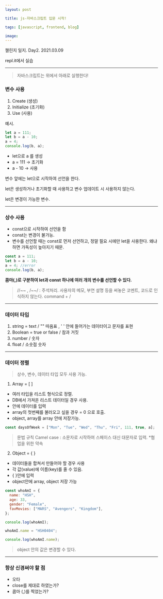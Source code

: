 ```yaml
---
layout: post

title: js-자바스크립트 입문 시작!

tags: [javascript, frontend, blog]

image:
---
```


챌린지 일지. Day2. 2021.03.09

repl.it에서 실습

---

> 자바스크립트는 위에서 아래로 실행한다!

### 변수 사용

1. Create (생성)
2. Initialize (초기화)
3. Use (사용)

예시.

```javascript
let a = 111;
let b = a - 10;
a = 4;
console.log(b, a);
```

- let으로 a 를 생성
- a = 111 -> 초기화
- a - 10 -> 사용

변수 앞에는 let으로 시작하여 선언을 한다.

let은 생성하거나 초기화할 때 사용하고 변수 업데이트 시 사용하지 않는다.

let은 변경이 가능한 변수.

---

### 상수 사용

- const으로 시작하여 선언을 함
- const는 변경이 불가능.
- 변수를 선언할 때는 const로 먼저 선언하고, 정말 필요 시에만 let을 사용한다. 왜냐하면 가독성이 높아지기 때문.

```javascript
const a = 111;
let b = a - 10;
a = 4; //error
console.log(b, a);
```

**콤마(,)로 구분하여 let과 const 하나에 여러 개의 변수를 선언할 수 있다.**

> //~~ , /~~/ : 주석처리. 사용자의 메모, 부연 설명 등을 써놓은 코멘트, 코드로 인식하지 않는다. command + /

---

### 데이터 타입

1. string = text / "" 따옴표 , ' ' 안에 들어가는 데이터이고 문자를 표현
2. Boolean = true or false / 참과 거짓
3. number / 숫자
4. float / 소숫점 숫자

---

### 데이터 정렬

> 상수, 변수, 데이터 타입 모두 사용 가능.

1. Array = [ ]

- 여러 타입을 리스트 형식으로 정렬.
- DB에서 가져온 리스트 데이터일 경우 사용.
- 안에 데이터를 입력
- array의 첫번째를 불러오고 싶을 경우 = 0 으로 호출.
- object, array를 array 안에 저장가능.

```javascript
const daysOfWeek = ["Mon", "Tue", "Wed", "Thu", "Fri", 111, true, a];
```

> 문법 규칙 Camel case : 소문자로 시작하여 스페이스 대신 대문자로 입력. \*협업을 위한 약속

2. Object = { }

- 데이터들을 합쳐서 만들어야 할 경우 사용
- 각 값(value)에 이름(key)를 줄 수 있음.
- { }안에 입력
- object안에 array, object 저장 가능

```javascript
const whoAmI = {
  name: "HSH",
  age: 33,
  gender: "Female",
  favMovies: ["MARS", "Avengers", "Kingdom"],
};

console.log(whoAmI);

whoAmI.name = "HSH0404";

console.log(whoAmI.name);
```

> object 안의 값은 변경할 수 있다.

---

### 항상 신경써야 할 점

- 오타
- close를 제대로 하였는가?
- 콤마 (,)를 찍었는가?
